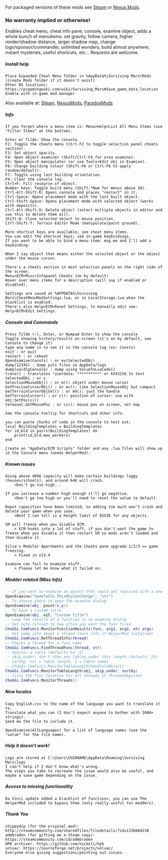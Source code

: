 For packaged versions of these mods see [Steam](https://steamcommunity.com/workshop/filedetails/?id=1411210466) or [Nexus Mods](https://www.nexusmods.com/survivingmars/users/659381?tab=user+files).

### No warranty implied or otherwise!

Enables cheat menu, cheat info pane, console, examine object, adds a whole bunch of menuitems: set gravity, follow camera, higher render/shadow distance, larger shadow map, change logo/sponsor/commander, unlimited wonders, build almost anywhere, instant mysteries, useful shortcuts, etc... Requests are welcome.

##### Install help
```
Place Expanded Cheat Menu folder in %AppData%\Surviving Mars\Mods
(create Mods folder if it doesn't exist)
Other OS locations: https://pcgamingwiki.com/wiki/Surviving_Mars#Save_game_data_location
Enable with in-game mod manager
```
Also available at: [Steam](https://steamcommunity.com/sharedfiles/filedetails/?id=1411157810), [NexusMods](https://www.nexusmods.com/survivingmars/mods/7), [ParadoxMods](https://mods.paradoxplaza.com/mods/645/Any)



##### Info
```
If you forget where a menu item is: Menu>Help>List All Menu Items (use "Filter Items" at the bottom).

Enter or Tilde: Show the console.
F2: Toggle the cheats menu (Ctrl-F2 to toggle selection panel cheats section).
F3: Set object opacity.
F4: Open object examiner (Shift/Ctrl-F4 for area examine).
F5: Open object manipulator (or use Tools>Edit obj in Examine).
F6: Change building colour (Shift-F6 or Ctrl-F6 to apply random/default).
F7: Toggle using last building orientation.
F9: Clear the console log.
Ctrl+F: Fill resource of object.
Number keys: Toggle build menu (Shift-*Num for menus above 10).
Ctrl-Alt-Shift-R: Opens console and places "restart" in it.
Ctrl-Space: Opens placement mode with the last built object.
Ctrl-Shift-Space: Opens placement mode with selected object (works with deposits).
Ctrl-Alt-Shift-D: Delete object (select multiple objects in editor and use this to delete them all).
Shift-Q: Clone selected object to mouse position.
Ctrl-Shift-T: Terrain Editor Mode (manipulate/paint ground).

More shortcut keys are available; see cheat menu items.
You can edit the shortcut keys; see in-game keybindings.
If you want to be able to bind a menu item: msg me and I'll add a keybinding.

When I say object that means either the selected object or the object under the mouse cursor.

There's a cheats section in most selection panels on the right side of the screen.
Menu>ECM>Misc>Infopanel Cheats (on by default)
Hover over menu items for a description (will say if enabled or disabled).

Settings are saved at %APPDATA%\Surviving Mars\CheatMenuModSettings.lua, or in LocalStorage.lua when the blacklist is enabled.
There's also Help>ECM>Reset Settings, to manually edit see: Help>ECM>Edit Settings.
```



##### Console and Commands
```
Press Tilde (~), Enter, or Numpad Enter to show the console
Toggle showing history/results on-screen (it's on by default, see Console to change it)
type any name in to see it in the console log (ex: Consts)
exit : or quit
restart : or reboot
OpenExamine(Consts) : or ex(SelectedObj)
dump(12345) : dump puts files in AppData/logs
dumplua(dlgConsole) : dump using ValueToLuaCode()
trans() : translates "userdata: **********" or 6543256 to text
SelectedObj : or s
SelectionMouseObj() : or m(): object under mouse cursor
GetPreciseCursorObj() : or mc(): like SelectionMouseObj but compact
GetTerrainCursorObjSel() : or mh(): just the handle
GetTerrainCursor() : or c(): position of cursor: use with obj:SetPos(c())
terminal.GetMousePos : or cs(): mouse pos on screen, not map

See the console tooltip for shortcuts and other info.

you can paste chunks of code in the console to test out:
local BuildingTemplates = BuildingTemplates
for id,bld in pairs(BuildingTemplates) do
	print(id,bld.max_workers)
end

Create an "AppData/ECM Scripts" folder and any .lua files will show up in the Console menu (needs HelperMod).
```



##### Known issues
```
Going above 4096 capacity will make certain buildings laggy (houses/schools), and around 64K will crash.
	>Don't go too high...

If you increase a number high enough it'll go negative.
	>Don't go too high or you'll need to reset the value to default.

Depot capacities have been limited, so adding too much won't crash and delete your game when you save.
	>Best I can tell is a height limit of 65536 for any objects.

SM will freeze when you disable ECM.
	> ECM hooks into a lot of stuff, if you don't want the game to freeze when you disable it then restart SM so mods aren't loaded and then disable it.

Silva's Modular Apartments and the Cheats pane upgrade 1/2/3 == game freezing.
	> Fixed in v13.4

Examine can fail to examine stuff.
	> Please let me know what it failed on.
```



##### Modder related (Misc Info)
```lua
-- If you want to examine an object that could get replaced with a new obj (and have examine refresh on the new obj):
OpenExamine("SomeTable.ThisObjCanChange", "str")
-- To choose where to open the examine dialog
OpenExamine(obj, point(x,y))
-- To have a custom title
OpenExamine(obj, nil, "Custom Title")
-- Loop the results of a function in an examine dialog
-- Set auto-refresh to how often you want the func fired
ChoGGi.ComFuncs.MonitorFunctionResults(func, arg1, arg2, etc args)
-- Get some info about a thread (more info if HelperMod installed)
ChoGGi.ComFuncs.RetThreadInfo(thread)
-- Checks a thread for a func name
ChoGGi.ComFuncs.FindThreadFunc(thread, str)
-- monitor a table (defaults to _G)
-- skip_under: don't show any tables under this length (default: 25)
-- sortby: nil = table length, 1 = table names
-- ChoGGi.ComFuncs.MonitorTableLength(HandleToObject)
ChoGGi.ComFuncs.MonitorTableLength(obj, skip_under, sortby)
-- lists the func location for all threads in ThreadsRegister
ChoGGi.ComFuncs.MonitorThreads()
```



##### New locales
```
Copy English.csv to the name of the language you want to translate it to.
Translate what you can (I don't expect anyone to bother with 1000+ strings).
Send me the file to include it.

OpenExamine(AllLanguages) for a list of language names (use the "value" for the file name).
```

##### Help it doesn't work!
```
Logs are stored at C:\Users\USERNAME\AppData\Roaming\Surviving Mars\logs
I can't help if I don't know what's wrong.
The steps you take to recreate the issue would also be useful, and maybe a save game depending on the issue.
```



##### Access to missing functionality
```
Da Vinci update added a blacklist of functions, you can use The HelperMod included to bypass them (only really useful for modders).
```

##### Thank You
```
chippydip (for the original mod): http://steamcommunity.com/sharedfiles/filedetails/?id=1336604230
admbraden (for gifting me a Steam copy): https://steamcommunity.com/id/admbraden
HPK archiver: https://github.com/nickelc/hpk
unluac: https://sourceforge.net/projects/unluac/
Everyone else giving suggestions/pointing out issues.
```
